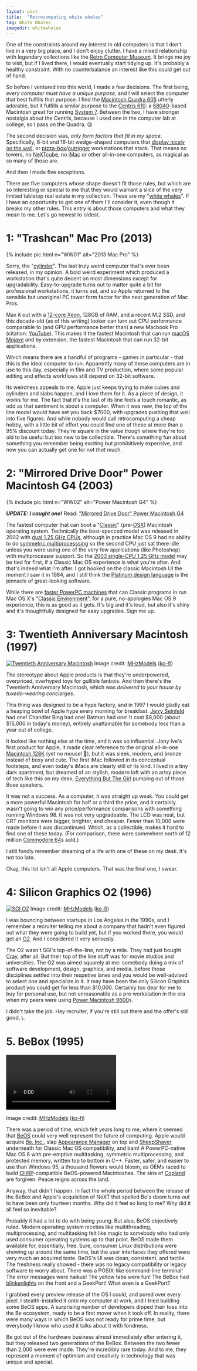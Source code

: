 ```yaml
---
layout: post
title:  "Retrocomputing white whales"
tag: White Whales
imagedir: whitewhales
---
```


One of the constraints around my interest in old computers is that I don't live in a very big place, and I don't  enjoy clutter. I have a mixed relationship with legendary collections like the [Retro Computer Museum](https://retrocomputermuseum.co.uk/). It brings me joy to visit, but if I lived there, I would eventually start tidying up. It's probably a healthy constraint. With no counterbalance an interest like this could get out of hand.

So before I ventured into this world, I made a few decisions. The first being, *every computer must have a unique purpose*, and I will select the computer that best fulfills that purpose. I find the [Macintosh Quadra 605](https://en.wikipedia.org/wiki/Macintosh_Quadra_605#/media/File:Macintosh_quadra_605_warm.jpg) utterly adorable, but it fulfills a similar purpose to the [Centris 610](https://en.wikipedia.org/wiki/Macintosh_Quadra_610): a [68040](https://en.wikipedia.org/wiki/Motorola_68040)-based Macintosh great for running [System 7](https://en.wikipedia.org/wiki/System_7). Between the two, I have stronger nostalgia about the Centris, because I used one in the computer lab at college, so I pass on the Quadra. 😢

The second decision was, *only form factors that fit in my space*. Specifically, 8-bit and 16-bit wedge-shaped computers that [display nicely on the wall](/2023/01/08/collection-display.html), or [pizza-box](https://en.wikipedia.org/wiki/Pizza_box_form_factor)/[outrigger](https://en.wikipedia.org/wiki/Outrigger_Macintosh) workstations that stack. That means no towers, no [NeXTcube](https://en.wikipedia.org/wiki/NeXTcube), no [iMac](https://en.wikipedia.org/wiki/IMac_G3) or other all-in-one computers, as magical as so many of those are.

And then I made five exceptions.

There are five computers whose shape doesn't fit those rules, but which are so interesting or special to me that they would warrant a slice of the very limited tabletop real estate in my collection. These are my "[white whales](https://en.wikipedia.org/wiki/Moby-Dick)". If I have an opportunity to get one of them I'll consider it, even though it breaks my other rules. This entry is about those computers and what they mean to me. Let's go newest to oldest.

# 1: "Trashcan" Mac Pro (2013)

{% include pic.html n="WW01" alt="2013 Mac Pro" %}

Sorry, the "[cylinder](https://en.wikipedia.org/wiki/Mac_Pro#Cylinder_(2013))". The last truly weird computer that's ever been released, in my opinion. A bold weird experiment which produced a workstation that's quite decent on most dimensions except for upgradability. Easy-to-upgrade turns out to matter quite a bit for professional workstations, it turns out, and so Apple returned  to the sensible but unoriginal PC tower form factor for the next generation of Mac Pros.

Max it out with a [12-core Xeon](https://ark.intel.com/content/www/us/en/ark/products/75283/intel-xeon-processor-e52697-v2-30m-cache-2-70-ghz.html), 128GB of RAM, and a recent M.2 SSD, and this decade-old (as of this writing) looker can turn out CPU performance comparable to (and GPU performance better than) a new Macbook Pro (citation: [YouTube](ttps://www.youtube.com/watch?v=_XaZ2z7FEfA)). This makes it the fastest Macintosh that can run [macOS Mojave](https://en.wikipedia.org/wiki/MacOS_Mojave) and by extension, the fastest Macintosh that can run 32-bit applications.

Which means there are a handful of programs - games in particular - that this is the ideal computer to run. Apparently many of these computers are in use to this day, especially in film and TV production, where some popular editing and effects workflows still depend on 32-bit software.

Its weirdness appeals to me. Apple just keeps trying to make cubes and cylinders and slabs happen, and I love them for it. As a piece of design, it works for me. The fact that it's the last of its line feels a touch romantic, as odd as that sentiment is about a computer. When it was new, the top of the line model would have set you back $7000, with upgrades pushing that well into five figures. And while nobody would call retrocomputing a cheap hobby, with a little bit of effort you could find one of these at more than a 95% discount today.  They're square in the value trough where they're too old to be useful but too new to be collectible.  There's something fun about something you remember being exciting but prohibitively expensive, and now you can actually get one for not *that* much.

# 2: "Mirrored Drive Door" Power Macintosh G4 (2003)

{% include pic.html n="WW02" alt="Power Macintosh G4" %}

***UPDATE: I caught one!*** Read: ["Mirrored Drive Door" Power Macintosh G4](/2022/09/29/g4-mdd-mac-os-9.html)

The fastest computer that can boot a "[Classic](https://en.wikipedia.org/wiki/Classic_Mac_OS)" (pre-[OSX](https://en.wikipedia.org/wiki/MacOS)) Macintosh operating system. Technically the best-specced model was released in 2002 with [dual 1.25 GHz CPUs](https://everymac.com/systems/apple/powermac_g4/specs/powermac_g4_1.25_dp_mdd.html), although in practice Mac OS 9 had no ability to do [symmetric multiprocesssing](https://www.techtarget.com/searchdatacenter/definition/SMP) so the second CPU just sat there idle unless you were using one of the very few applications (like Photoshop) with multiprocessor support. So the [2003 single-CPU 1.25 GHz model](https://everymac.com/systems/apple/powermac_g4/specs/powermac_g4_1.25_mdd.html) may be tied for first, if a Classic Mac OS experience is what you're after. And that's indeed what I'm after. I got hooked on the classic Macintosh UI the moment I saw it in 1984, and I still think the [Platinum design language](https://en.wikipedia.org/wiki/Appearance_Manager) is the pinnacle of great-looking software.

While there are [faster PowerPC machines](https://everymac.com/mac-answers/mac-os-9-classic-support-faq/last-macs-to-support-macos-9-classic.html) that can Classic programs in run Mac OS X's "[Classic Environment](https://en.wikipedia.org/wiki/List_of_macOS_built-in_apps#Classic)", for a pure, no-apologies Mac OS 9 experience, this is as good as it gets. It's big and it's loud, but also it's shiny and it's thoughtfully designed for easy upgrades. Sign me up.

# 3: Twentieth Anniversary Macintosh (1997)

<a href="https://media.julesgraybill.com/images/whitewhales/WW-TAM.png"><img src="https://media.julesgraybill.com/images/whitewhales/WW-TAM.png" border="0" alt="Twentieth Anniversary Macintosh"></a>
Image credit: <a href="https://tenforward.social/@nicky">MHzModels</a> (<a href="https://ko-fi.com/mhzmodels" target="_blank">ko-fi</a>)

The stereotype about Apple products is that they're underpowered, overpriced, overhyped toys for gullible fanbois. And then there's the Twentieth Anniversary Macintosh, which was *delivered to your house by tuxedo-wearing concierges*. 

This thing was designed to be a hype factory, and in 1997 I would gladly eat a heaping bowl of Apple hype every morning for breakfast. [Jerry Seinfeld](https://productplacementblog.com/tv-series/apple-twentieth-anniversary-macintosh-computer-used-by-jerry-in-seinfeld-season-9-episode-9-the-apology-1997/) had one! Chandler Bing had one! Batman had one! It cost $8,000 (about $15,000 in today's money), entirely unattainable for somebody less than a year out of college. 

It looked like nothing else at the time, and it was so influential. Jony Ive's first product for Apple, it made clear reference to the original all-in-one [Macintosh 128K](https://en.wikipedia.org/wiki/Macintosh_128K) (yet no mouse! 🤯), but it was sleek, modern, and bronze instead of boxy and cute. The first iMac followed in its conceptual footsteps, and even today's iMacs are clearly still of its kind. I lived in a tiny dark apartment, but dreamed of an stylish, modern loft with an artsy piece of tech like this on my desk, [Everything But The Girl](https://open.spotify.com/album/2mKMc9g06B2uYTaYRYqpAk) pumping out of those Bose speakers.

It was not a success. As a computer, it was straight up weak. You could get a more powerful Macintosh for half or a third the price, and it certainly wasn't going to win any price/performance comparisons with something running Windows 98. It was not very upgradeable. The LCD was neat, but CRT monitors were bigger, brighter, and cheaper. Fewer than 10,000 were made before it was discontinued. Which, as a collectible, makes it hard to find one of these today. (For comparison, there were somewhere north of 12 million [Commodore 64](https://en.wikipedia.org/wiki/Commodore_64)s sold.)

I still fondly remember dreaming of a life with one of these on my desk. It's not too late.

Okay, this list isn't all Apple computers. That was the final one, I swear.

# 4: Silicon Graphics O2 (1996)

<a href="https://media.julesgraybill.com/images/whitewhales/WW-O2.png"><img src="https://media.julesgraybill.com/images/whitewhales/WW-O2.png" border="0" alt="SGI O2"></a>
Image credit: <a href="https://tenforward.social/@nicky">MHzModels</a> (<a href="https://ko-fi.com/mhzmodels" target="_blank">ko-fi</a>)

I was bouncing between startups in Los Angeles in the 1990s, and I remember a recruiter telling me about a company that hadn't even figured out what they were going to build yet, but if you worked there, you would get an [O2](http://www.sgistuff.net/hardware/systems/o2.html). And I considered it very seriously.

The O2 wasn't SGI's top-of-the-line, not by a mile. They had just bought [Cray](https://en.wikipedia.org/wiki/Cray), after all. But their top of the line stuff was for movie studios and universities. The O2 was aimed squarely at me: somebody doing a mix of software development, design, graphics, and media, before those disciplines settled into their respetive lanes and you would be well-advised to select one and specialize in it. It may have been the only Silicon Graphics product you could get for less than $10,000. Certainly too dear for me to buy for personal use, but not unreasonable as a pro workstation in the era when my peers were using [Power Macintosh 9600](https://en.wikipedia.org/wiki/Power_Macintosh_9600)s.

I didn't take the job. Hey recruiter, if you're still out there and the offer's still good, 📞.

# 5. BeBox (1995)

<a href="https://media.julesgraybill.com/images/whitewhales/WW-BeBox.mp4">
<video autoplay loop>
BeBox
<source src="https://media.julesgraybill.com/images/whitewhales/t/WW-BeBox.mov" type="video/mp4">
</video>
</a>

Image credit: <a href="https://tenforward.social/@nicky">MHzModels</a> (<a href="https://ko-fi.com/mhzmodels" target="_blank">ko-fi</a>)

There was a period of time, which felt years long to me, where it seemed that [BeOS](https://en.wikipedia.org/wiki/BeOS) could very well represent the future of computing. Apple would acquire [Be, Inc.](https://en.wikipedia.org/wiki/Be_Inc.), slap [Appearance Manager](https://en.wikipedia.org/wiki/Appearance_Manager) on top and [SheepShaver](https://en.wikipedia.org/wiki/SheepShaver) underneath for Classic Mac OS compatibility, and bam! A PowerPC-native Mac OS 8 with pre-emptive multitasking, symmetric multiprocessing, and protected memory, written top to bottom in C++. Faster, safer, and easier to use than Windows 95, a thousand flowers would bloom, as OEMs raced to build [CHRP](https://en.wikipedia.org/wiki/Common_Hardware_Reference_Platform)-compatible BeOS-powered Macintoshes. The sins of [Copland](/2023/03/19/copland.html) are forgiven. Peace reigns across the land.

Anyway, that didn't happen. In fact the whole period between the release of the BeBox and Apple's acquisition of NeXT that spelled Be's doom turns out to have been only fourteen months. Why did it feel so long to me? Why did it all feel so inevitable?

Probably it had a lot to do with being young. But also, BeOS objectively ruled. Modern operating system niceties like multithreading, multiprocessing, and multitasking felt like magic to somebody who had only used consumer operating systems up to that point. BeOS made them available for, essentially, free. Sure, consumer Linux distributions were showing up around the same time, but the user interfaces they offered were very much an acquired taste. BeOS's UI was clean, consistent, and tactile. The freshness really showed - there was no legacy compatibility or legacy software to worry about. There was a POSIX-like command-line terminal! The error messages were haikus! The yellow tabs were fun! The BeBox had [blinkenlights](https://en.wikipedia.org/wiki/Blinkenlights) on the front and a GeekPort! What even is a GeekPort?

I grabbed every preview release of the OS I could, and pored over every pixel. I stealth-installed it onto my computer at work, and I tried building some BeOS apps. A surprising number of developers dipped their toes into the Be ecosystem, ready to be a first mover when it took off. In reality, there were many ways in which BeOS was not ready for prime time, but everybody I know who used it talks about it with fondness.

Be got out of the hardware business almost immediately after entering it, but they released two generations of the BeBox. Between the two fewer than 2,000 were ever made. They're incredibly rare today. And to me, they represent a moment of optimism and creativity in technology that was unique and special.